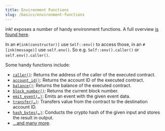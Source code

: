 ```yaml
---
title: Environment Functions
slug: /basics/environment-functions
---
```


ink! exposes a number of handy environment functions.
A full overview [is found here](https://docs.rs/ink_env/4.0.0-rc/ink_env/#functions).

In an `#[ink(constructor)]`  use `Self::env()` to access those,
in an `#[ink(message)]` use `self.env()`.
So e.g. `Self::env().caller()` or `self.env().caller()`.

Some handy functions include:

* [`caller()`](https://docs.rs/ink_env/4.0.0-rc/ink_env/fn.caller.html): Returns the address of the caller of the executed contract.
* [`account_id()`](https://docs.rs/ink_env/4.0.0-rc/ink_env/fn.account_id.html): Returns the account ID of the executed contract.
* [`balance()`](https://docs.rs/ink_env/4.0.0-rc/ink_env/fn.balance.html): Returns the balance of the executed contract.
* [`block_number()`](https://docs.rs/ink_env/4.0.0-rc/ink_env/fn.block_number.html): Returns the current block number.
* [`emit_event(…)`](https://docs.rs/ink_env/4.0.0-rc/ink_env/fn.emit_event.html): Emits an event with the given event data.
* [`transfer(…)`](https://docs.rs/ink_env/4.0.0-rc/ink_env/fn.transfer.html): Transfers value from the contract to the destination account ID.
* [`hash_bytes(…)`](https://docs.rs/ink_env/4.0.0-rc/ink_env/fn.hash_bytes.html): Conducts the crypto hash of the given input and stores the result in output.
* […and many more](https://docs.rs/ink_env/4.0.0-rc/ink_env/#functions).
